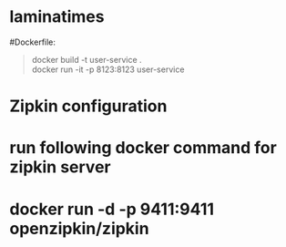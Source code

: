 # laminatimes

#Dockerfile:
> docker build -t user-service . \
> docker run -it -p 8123:8123 user-service

 


# Zipkin configuration
  # run following docker command for zipkin server
  # docker run -d -p 9411:9411 openzipkin/zipkin
  
